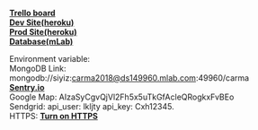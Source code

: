 <a href="https://trello.com/b/TIE3R7EW/engineering" target="_blank"><b>Trello board</b></a><br>
<a href="https://caramel-test.herokuapp.com" target="_blank"><b>Dev Site(heroku)</b></a><br>
<a href="https://caramel-auto.herokuapp.com" target="_blank"><b>Prod Site(heroku)</b></a><br>
<a href="https://caramel-admin.herokuapp.com" target="_blank"><b>Database(mLab)</b></a><br>

Environment variable:<br/>
MongoDB Link: mongodb://siyiz:carma2018@ds149960.mlab.com:49960/carma<br/>
<a href="https://f7971f6448c54e7a8f704c531b7b89a8@sentry.io/1260352" target="_blank"><b>Sentry.io</b></a><br>
Google Map: AIzaSyCgvQjVl2Fh5x5uTkGfAcleQRogkxFvBEo<br>
Sendgrid: api_user: lkljty api_key: Cxh12345.<br/>
HTTPS: <a href = "https://github.com/rahulrastogi24/caramel/blob/09bbd0058684d2a0eb05c4c02dc69dbfa7c20fa9/app.js#L79"><b>Turn on HTTPS</b></a><br>

